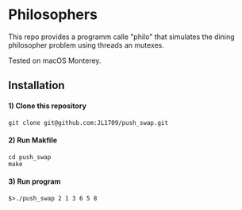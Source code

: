 # Philosophers

This repo provides a programm calle "philo" that simulates the dining philosopher problem using threads an mutexes.  


Tested on macOS Monterey.

## Installation

#### 1) Clone this repository 
```
git clone git@github.com:JL1709/push_swap.git
```

#### 2) Run Makfile
```
cd push_swap
make
```

#### 3)  Run program
```
$>./push_swap 2 1 3 6 5 8
```
